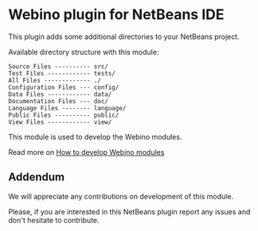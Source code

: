 # Webino plugin for NetBeans IDE

This plugin adds some additional directories to your NetBeans project.

Available directory structure with this module:

```
Source Files ---------- src/
Test Files ------------ tests/
All Files ------------- ./
Configuration Files --- config/
Data Files ------------ data/
Documentation Files --- doc/
Language Files -------- language/
Public Files ---------- public/
View Files ------------ view/
```

This module is used to develop the Webino modules.

Read more on [How to develop Webino modules](https://github.com/webino/Webino/wiki/How-to-develop-Webino-modules)

## Addendum

We will appreciate any contributions on development of this module.

Please, if you are interested in this NetBeans plugin report any issues and don't hesitate to contribute.
